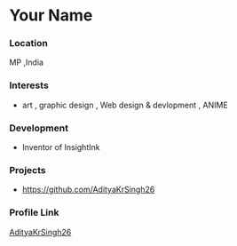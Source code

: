 # Your Name

### Location

MP ,India

### Interests

- art , graphic design , Web design & devlopment , ANIME 

### Development

- Inventor of InsightInk

### Projects

- https://github.com/AdityaKrSingh26

### Profile Link

[AdityaKrSingh26](https://github.com/AdityaKrSingh26)